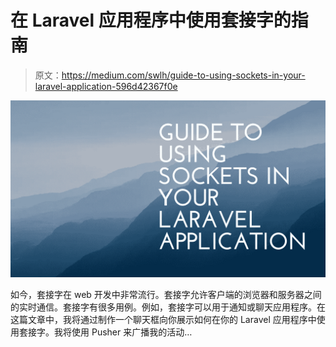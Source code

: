 # 在 Laravel 应用程序中使用套接字的指南

> 原文：<https://medium.com/swlh/guide-to-using-sockets-in-your-laravel-application-596d42367f0e>

![](img/9202fe5d0844139bf4ea30cb20c00c02.png)

如今，套接字在 web 开发中非常流行。套接字允许客户端的浏览器和服务器之间的实时通信。套接字有很多用例。例如，套接字可以用于通知或聊天应用程序。在这篇文章中，我将通过制作一个聊天框向你展示如何在你的 Laravel 应用程序中使用套接字。我将使用 Pusher 来广播我的活动…